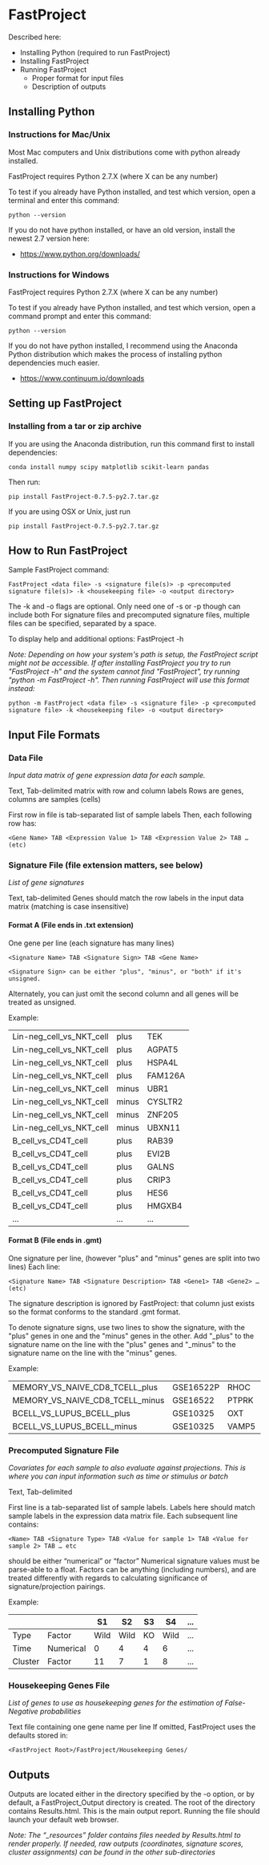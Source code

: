 FastProject
===========

Described here:

* Installing Python (required to run FastProject)
* Installing FastProject
* Running FastProject
  * Proper format for input files
  * Description of outputs


Installing Python
-----------------
### Instructions for Mac/Unix
Most Mac computers and Unix distributions come with python already installed.
 
FastProject requires Python 2.7.X   (where X can be any number)
 
To test if you already have Python installed, and test which version, open a terminal and enter this command:
 
    python --version    
 
If you do not have python installed, or have an old version, install the newest 2.7 version here:

* https://www.python.org/downloads/
 

### Instructions for Windows
FastProject requires Python 2.7.X   (where X can be any number)
 
To test if you already have Python installed, and test which version, open a command prompt and enter this command:
 
    python --version
 
If you do not have python installed, I recommend using the Anaconda Python distribution which makes the process of installing python dependencies much easier.

* https://www.continuum.io/downloads
 
Setting up FastProject
----------------------
### Installing from a tar or zip archive
 
If you are using the Anaconda distribution, run this command first to install dependencies:
 
    conda install numpy scipy matplotlib scikit-learn pandas
 
Then run:
 
    pip install FastProject-0.7.5-py2.7.tar.gz
 
If you are using OSX or Unix, just run
 
    pip install FastProject-0.7.5-py2.7.tar.gz 

How to Run FastProject
----------------------

Sample FastProject command:
 
    FastProject <data file> -s <signature file(s)> -p <precomputed signature file(s)> -k <housekeeping file> -o <output directory>
 
The -k and -o flags are optional.  Only need one of -s or -p though can include both
For signature files and precomputed signature files, multiple files can be specified, separated by a space.
 
To display help and additional options: 
    FastProject -h
 
*Note:  Depending on how your system's path is setup, the FastProject script might not be accessible.  If after installing FastProject you try to run "FastProject -h" and the system cannot find "FastProject", try running "python -m FastProject -h".  Then running FastProject will use this format instead:*
 
    python -m FastProject <data file> -s <signature file> -p <precomputed signature file> -k <housekeeping file> -o <output directory>

Input File Formats
------------------
### Data File
*Input data matrix of gene expression data for each sample.*
 
Text, Tab-delimited matrix with row and column labels
Rows are genes, columns are samples (cells)

First row in file is tab-separated list of sample labels
Then, each following row has:

    <Gene Name> TAB <Expression Value 1> TAB <Expression Value 2> TAB … (etc)
 
### Signature File (file extension matters, see below)
*List of gene signatures*
 
Text, tab-delimited
Genes should match the row labels in the input data matrix (matching is case insensitive)
 
#### Format A (File ends in .txt extension)
One gene per line (each signature has many lines)
 
    <Signature Name> TAB <Signature Sign> TAB <Gene Name>
 
    <Signature Sign> can be either "plus", "minus", or "both" if it's unsigned.

Alternately, you can just omit the second column and all genes will be treated as unsigned.
 
Example:

<table>
<tbody>
<tr><td>Lin-neg_cell_vs_NKT_cell</td><td>plus</td><td>TEK</td></tr>
<tr><td>Lin-neg_cell_vs_NKT_cell</td><td>plus</td><td>AGPAT5</td></tr>
<tr><td>Lin-neg_cell_vs_NKT_cell</td><td>plus</td><td>HSPA4L</td></tr>
<tr><td>Lin-neg_cell_vs_NKT_cell</td><td>plus</td><td>FAM126A</td></tr>
<tr><td>Lin-neg_cell_vs_NKT_cell</td><td>minus</td><td>UBR1</td></tr>
<tr><td>Lin-neg_cell_vs_NKT_cell</td><td>minus</td><td>CYSLTR2</td></tr>
<tr><td>Lin-neg_cell_vs_NKT_cell</td><td>minus</td><td>ZNF205</td></tr>
<tr><td>Lin-neg_cell_vs_NKT_cell</td><td>minus</td><td>UBXN11</td></tr>
<tr><td>B_cell_vs_CD4T_cell</td><td>plus</td><td>RAB39</td></tr>
<tr><td>B_cell_vs_CD4T_cell</td><td>plus</td><td>EVI2B</td></tr>
<tr><td>B_cell_vs_CD4T_cell</td><td>plus</td><td>GALNS</td></tr>
<tr><td>B_cell_vs_CD4T_cell</td><td>plus</td><td>CRIP3</td></tr>
<tr><td>B_cell_vs_CD4T_cell</td><td>plus</td><td>HES6</td></tr>
<tr><td>B_cell_vs_CD4T_cell</td><td>plus</td><td>HMGXB4</td></tr>
<tr><td>...</td><td>...</td><td>...</td></tr>
</tbody>
</table>

 
#### Format B (File ends in .gmt)
One signature per line, (however "plus" and "minus" genes are split into two lines)
Each line: 

    <Signature Name> TAB <Signature Description> TAB <Gene1> TAB <Gene2> … (etc) 
 
The signature description is ignored by FastProject: that column just exists so the format conforms to the standard .gmt format.
 
To denote signature signs, use two lines to show the signature, with the "plus" genes in one and the "minus" genes in the other.  Add "_plus" to the signature name on the line with the "plus" genes and "_minus" to the signature name on the line with the "minus" genes.  

Example:

<tbody>
<table>
<tr><td>MEMORY_VS_NAIVE_CD8_TCELL_plus</td><td>GSE16522P</td><td>RHOC</td><td>OFD1</td><td>MLF1</td><td>...</td></tr>
<tr><td>MEMORY_VS_NAIVE_CD8_TCELL_minus</td><td>GSE16522</td><td>PTPRK</td><td>S100A5</td><td>IL1A</td><td>...</td></tr>
<tr><td>BCELL_VS_LUPUS_BCELL_plus</td><td>GSE10325</td><td>OXT</td><td>KCNH2</td><td>BTBD7</td><td>...</td></tr>
<tr><td>BCELL_VS_LUPUS_BCELL_minus</td><td>GSE10325</td><td>VAMP5</td><td>WSB2</td><td>CCR2</td><td>...</td></tr>
</tbody>
</table>

### Precomputed Signature File
*Covariates for each sample to also evaluate against projections.  This is where you can input information such as time or stimulus or batch*
 
Text, Tab-delimited

First line is a tab-separated list of sample labels.  Labels here should match sample labels in the expression data matrix file.
Each subsequent line contains:
 
    <Name> TAB <Signature Type> TAB <Value for sample 1> TAB <Value for sample 2> TAB … etc
 
<Signature Type> should be either “numerical” or “factor”
Numerical signature values must be parse-able to a float.  Factors can be anything (including numbers), and are treated differently with regards to calculating significance of signature/projection pairings.

Example:

<table>
<thead>
<tr><th></th><th></th><th>S1</th><th>S2</th><th>S3</th><th>S4</th><th>...</th></tr>
</thead>
<tbody>
<tr><td>Type</td><td>Factor</td><td>Wild</td><td>Wild</td><td>KO</td><td>Wild</td><td>...</td></tr>
<tr><td>Time</td><td>Numerical</td><td>0</td><td>4</td><td>4</td><td>6</td><td>...</td></tr>
<tr><td>Cluster</td><td>Factor</td><td>11</td><td>7</td><td>1</td><td>8</td><td>...</td></tr>
</tbody>
</table>
 
### Housekeeping Genes File
*List of genes to use as housekeeping genes for the estimation of False-Negative probabilities*

Text file containing one gene name per line
If omitted, FastProject uses the defaults stored in:

    <FastProject Root>/FastProject/Housekeeping Genes/

Outputs
-------

Outputs are located either in the directory specified by the -o option, or by default, a FastProject_Output directory is created.
The root of the directory contains Results.html.  This is the main output report. Running the file should launch your default web browser.

*Note: The “_resources” folder contains files needed by Results.html to render properly.  If needed, raw outputs (coordinates, signature scores, cluster assignments) can be found in the other sub-directories*
